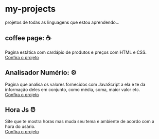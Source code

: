 # my-projects
 projetos de todas as linguagens que estou aprendendo...
 
 <div>
 <h2>coffee page: ☕</h2>
 <p>Pagina estática com cardápio de produtos e preços com HTML e CSS. <br><a href="https://edumoreiradev.github.io/my-projects/coffee-page/coffee.html">Confira o projeto</a></p>
 </div>
 
  <div>
 <h2>Analisador Numério: ⚙️</h2>
 <p>Pagina que analisa os valores fornecidos com JavaScript a ela e te da informação deles em conjunto, como média, soma, maior valor etc. <br><a href="https://edumoreiradev.github.io/my-projects/analisador-numerico-js/modelo.html">Confira o projeto</a></p>
 </div>
 
 <div>
 <h2>Hora Js ⏰</h2>
 <p>Site que te mostra horas mas muda seu tema e ambiente de acordo com a hora do usário.<br><a href="https://edumoreiradev.github.io/my-projects/hour-js/modelo/index.html">Confira o projeto</a></p>
 </div>

